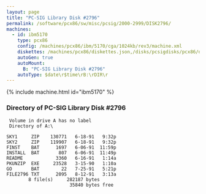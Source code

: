 ```yaml
---
layout: page
title: "PC-SIG Library Disk #2796"
permalink: /software/pcx86/sw/misc/pcsig/2000-2999/DISK2796/
machines:
  - id: ibm5170
    type: pcx86
    config: /machines/pcx86/ibm/5170/cga/1024kb/rev3/machine.xml
    diskettes: /machines/pcx86/diskettes.json,/disks/pcsigdisks/pcx86/diskettes.json
    autoGen: true
    autoMount:
      B: "PC-SIG Library Disk #2796"
    autoType: $date\r$time\rB:\rDIR\r
---
```


{% include machine.html id="ibm5170" %}

### Directory of PC-SIG Library Disk #2796

     Volume in drive A has no label
     Directory of A:\

    SKY1     ZIP    130771   6-18-91   9:32p
    SKY2     ZIP    119907   6-18-91   9:32p
    FINST    BAT      1697   6-06-91  11:59p
    INSTALL  BAT       807   6-06-91  11:49p
    README            3360   6-16-91   1:14a
    PKUNZIP  EXE     23528   3-15-90   1:10a
    GO       BAT        22   7-25-91   5:21p
    FILE2796 TXT      2095   8-12-91   3:13a
            8 file(s)     282187 bytes
                           35840 bytes free
